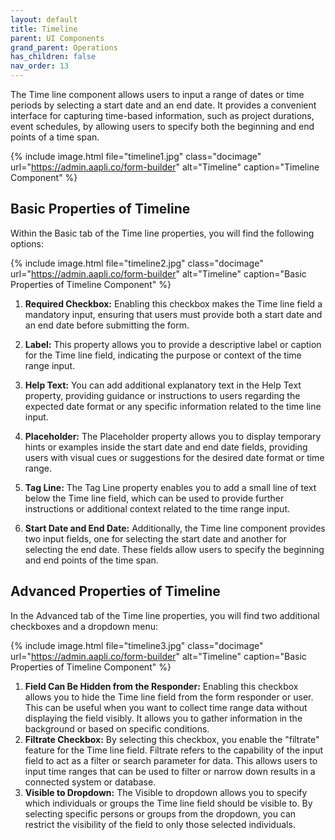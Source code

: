 ```yaml
---
layout: default
title: Timeline 
parent: UI Components
grand_parent: Operations
has_children: false
nav_order: 13
---
```

The Time line component allows users to input a range of dates or time periods by selecting a start date and an end date. It provides a convenient interface for capturing time-based information, such as project durations, event schedules, by allowing users to specify both the beginning and end points of a time span.

{% include image.html file="timeline1.jpg" class="docimage" url="https://admin.aapli.co/form-builder" alt="Timeline" caption="Timeline Component" %}

## Basic Properties of Timeline
Within the Basic tab of the Time line properties, you will find the following options:

{% include image.html file="timeline2.jpg" class="docimage" url="https://admin.aapli.co/form-builder" alt="Timeline" caption="Basic Properties of Timeline Component" %}

1. **Required Checkbox:** Enabling this checkbox makes the Time line field a mandatory input, ensuring that users must provide both a start date and an end date before submitting the form.

2. **Label:** This property allows you to provide a descriptive label or caption for the Time line field, indicating the purpose or context of the time range input.

3. **Help Text:** You can add additional explanatory text in the Help Text property, providing guidance or instructions to users regarding the expected date format or any specific information related to the time line input.

4. **Placeholder:** The Placeholder property allows you to display temporary hints or examples inside the start date and end date fields, providing users with visual cues or suggestions for the desired date format or time range.

5. **Tag Line:** The Tag Line property enables you to add a small line of text below the Time line field, which can be used to provide further instructions or additional context related to the time range input.

6. **Start Date and End Date:** Additionally, the Time line component provides two input fields, one for selecting the start date and another for selecting the end date. These fields allow users to specify the beginning and end points of the time span.

## Advanced Properties of Timeline
In the Advanced tab of the Time line properties, you will find two additional checkboxes and a dropdown menu:

{% include image.html file="timeline3.jpg" class="docimage" url="https://admin.aapli.co/form-builder" alt="Timeline" caption="Basic Properties of Timeline Component" %}

1. **Field Can Be Hidden from the Responder:** Enabling this checkbox allows you to hide the Time line field from the form responder or user. This can be useful when you want to collect time range data without displaying the field visibly. It allows you to gather information in the background or based on specific conditions.
2. **Filtrate Checkbox:** By selecting this checkbox, you enable the "filtrate" feature for the Time line field. Filtrate refers to the capability of the input field to act as a filter or search parameter for data. This allows users to input time ranges that can be used to filter or narrow down results in a connected system or database.
3. **Visible to Dropdown:** The Visible to dropdown allows you to specify which individuals or groups the Time line field should be visible to. By selecting specific persons or groups from the dropdown, you can restrict the visibility of the field to only those selected individuals.
